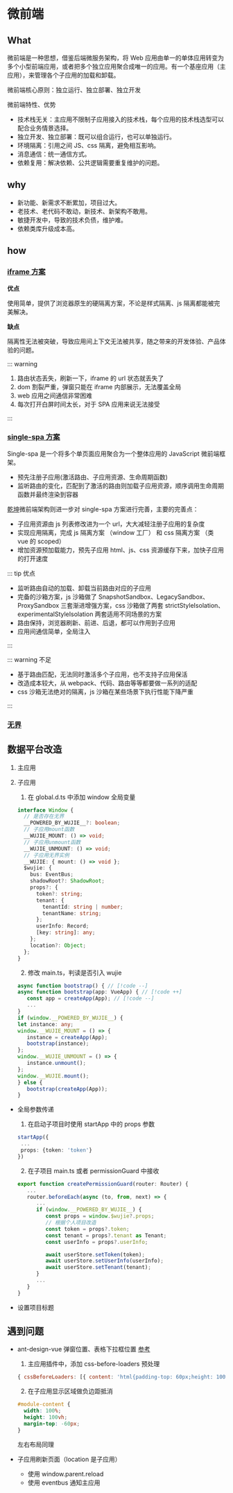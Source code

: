 # 微前端

## What

微前端是一种思想，借鉴后端微服务架构，将 Web 应用由单一的单体应用转变为多个小型前端应用，或者把多个独立应用聚合成唯一的应用。有一个基座应用（主应用），来管理各个子应用的加载和卸载。

微前端核心原则：独立运行、独立部署、独立开发

微前端特性、优势

- 技术栈无关：主应用不限制子应用接入的技术栈，每个应用的技术栈选型可以配合业务情景选择。
- 独立开发、独立部署：既可以组合运行，也可以单独运行。
- 环境隔离：引用之间 JS、css 隔离，避免相互影响。
- 消息通信：统一通信方式。
- 依赖复用：解决依赖、公共逻辑需要重复维护的问题。

## why

- 新功能、新需求不断累加，项目过大。
- 老技术、老代码不敢动，新技术、新架构不敢用。
- 敏捷开发中，导致的技术负债，维护难。
- 依赖类库升级成本高。

## how

### [iframe 方案](https://developer.mozilla.org/zh-CN/docs/Web/HTML/Element/iframe)

**优点**

使用简单，提供了浏览器原生的硬隔离方案，不论是样式隔离、js 隔离都能被完美解决。

**缺点**

隔离性无法被突破，导致应用间上下文无法被共享，随之带来的开发体验、产品体验的问题。

::: warning

1. 路由状态丢失，刷新一下，iframe 的 url 状态就丢失了
2. dom 割裂严重，弹窗只能在 iframe 内部展示，无法覆盖全局
3. web 应用之间通信非常困难
4. 每次打开白屏时间太长，对于 SPA 应用来说无法接受

:::

### [single-spa 方案](https://zh-hans.single-spa.js.org/docs/getting-started-overview)

Single-spa 是一个将多个单页面应用聚合为一个整体应用的 JavaScript 微前端框架。

- 预先注册子应用(激活路由、子应用资源、生命周期函数)
- 监听路由的变化，匹配到了激活的路由则加载子应用资源，顺序调用生命周期函数并最终渲染到容器

[乾坤](https://qiankun.umijs.org/zh/guide)微前端架构则进一步对 single-spa 方案进行完善，主要的完善点：

- 子应用资源由 js 列表修改进为一个 url，大大减轻注册子应用的复杂度
- 实现应用隔离，完成 js 隔离方案 （window 工厂） 和 css 隔离方案 （类 vue 的 scoped）
- 增加资源预加载能力，预先子应用 html、js、css 资源缓存下来，加快子应用的打开速度

::: tip 优点

- 监听路由自动的加载、卸载当前路由对应的子应用
- 完备的沙箱方案，js 沙箱做了 SnapshotSandbox、LegacySandbox、ProxySandbox 三套渐进增强方案，css 沙箱做了两套 strictStyleIsolation、experimentalStyleIsolation 两套适用不同场景的方案
- 路由保持，浏览器刷新、前进、后退，都可以作用到子应用
- 应用间通信简单，全局注入

:::

::: warning 不足

- 基于路由匹配，无法同时激活多个子应用，也不支持子应用保活
- 改造成本较大，从 webpack、代码、路由等等都要做一系列的适配
- css 沙箱无法绝对的隔离，js 沙箱在某些场景下执行性能下降严重

:::

### [无界](https://wujie-micro.github.io/doc/guide/)

## 数据平台改造

1. 主应用

2. 子应用

   1. 在 global.d.ts 中添加 window 全局变量

   ```ts
   interface Window {
     // 是否存在无界
     __POWERED_BY_WUJIE__?: boolean;
     // 子应用mount函数
     __WUJIE_MOUNT: () => void;
     // 子应用unmount函数
     __WUJIE_UNMOUNT: () => void;
     // 子应用无界实例
     __WUJIE: { mount: () => void };
     $wujie: {
       bus: EventBus;
       shadowRoot?: ShadowRoot;
       props?: {
         token?: string;
         tenant: {
           tenantId: string | number;
           tenantName: string;
         };
         userInfo: Record;
         [key: string]: any;
       };
       location?: Object;
     };
   }
   ```

   2. 修改 main.ts，判读是否引入 wujie

   ```ts
   async function bootstrap() { // [!code --]
   async function bootstrap(app: VueApp) { // [!code ++]
      const app = createApp(App); // [!code --]
      ...
   }
   if (window.__POWERED_BY_WUJIE__) {
   let instance: any;
   window.__WUJIE_MOUNT = () => {
      instance = createApp(App);
      bootstrap(instance);
   };
   window.__WUJIE_UNMOUNT = () => {
      instance.unmount();
   };
   window.__WUJIE.mount();
   } else {
      bootstrap(createApp(App));
   }
   ```

- 全局参数传递

  1. 在启动子项目时使用 startApp 中的 props 参数

  ```ts
  startApp({
   ...
   props: {token: 'token'}
  })
  ```

  2. 在子项目 main.ts 或者 permissionGuard 中接收

  ```ts
  export function createPermissionGuard(router: Router) {
     ...
     router.beforeEach(async (to, from, next) => {
        ...
        if (window.__POWERED_BY_WUJIE__) {
           const props = window.$wujie?.props;
           // 根据个人项目改造
           const token = props?.token;
           const tenant = props?.tenant as Tenant;
           const userInfo = props?.userInfo;

           await userStore.setToken(token);
           await userStore.setUserInfo(userInfo);
           await userStore.setTenant(tenant);
        }
        ...
     }
  }
  ```

- 设置项目标题

## 遇到问题

- ant-design-vue 弹窗位置、表格下拉框位置
  [参考](https://github.com/Tencent/wujie/issues/499)

  1.  主应用插件中，添加 css-before-loaders 预处理

  ```js
  { cssBeforeLoaders: [{ content: 'html{padding-top: 60px;height: 100%}' }] },
  ```

  2.  在子应用显示区域做负边距抵消

  ```css
  #module-content {
    width: 100%;
    height: 100vh;
    margin-top: -60px;
  }
  ```

  左右布局同理

- 子应用刷新页面（location 是子应用）

  - 使用 window.parent.reload
  - 使用 eventbus 通知主应用
